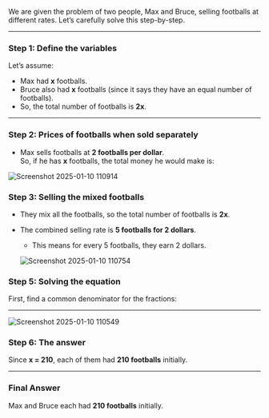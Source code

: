 We are given the problem of two people, Max and Bruce, selling footballs at different rates. Let’s carefully solve this step-by-step.

---

### **Step 1: Define the variables**
Let’s assume:  
- Max had **x** footballs.  
- Bruce also had **x** footballs (since it says they have an equal number of footballs).  
- So, the total number of footballs is **2x**.

---

### **Step 2: Prices of footballs when sold separately**
- Max sells footballs at **2 footballs per dollar**.  
  So, if he has **x** footballs, the total money he would make is:

![Screenshot 2025-01-10 110914](https://github.com/user-attachments/assets/a14625c2-7921-49c8-aa8a-41d3457f6221)



### **Step 3: Selling the mixed footballs**
- They mix all the footballs, so the total number of footballs is **2x**.  
- The combined selling rate is **5 footballs for 2 dollars**.  
  - This means for every 5 footballs, they earn 2 dollars.
  
  
  ![Screenshot 2025-01-10 110754](https://github.com/user-attachments/assets/27a6af97-5f40-42eb-b604-5a5cc9590d4a)



### **Step 5: Solving the equation**
First, find a common denominator for the fractions:


---

![Screenshot 2025-01-10 110549](https://github.com/user-attachments/assets/c06f2676-82cc-4cb1-9e0c-9d660981d458)

### **Step 6: The answer**
Since **x = 210**, each of them had **210 footballs** initially.

---

### **Final Answer**
Max and Bruce each had **210 footballs** initially.
